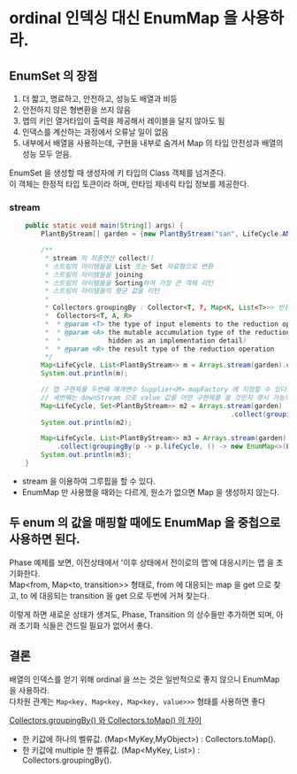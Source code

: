 # ordinal 인덱싱 대신 EnumMap 을 사용하라.

## EnumSet 의 장점
 1. 더 짧고, 명료하고, 안전하고, 성능도 배열과 비등
 1. 안전하지 않은 형변환을 쓰지 않음
 1. 맵의 키인 열거타입이 출력을 제공해서 레이블을 달지 않아도 됨
 1. 인덱스를 계산하는 과정에서 오류날 일이 없음
 1. 내부에서 배열을 사용하는데, 구현을 내부로 숨겨서 Map 의 타입 안전성과 배열의 성능 모두 얻음.
 
EnumSet 을 생성할 때 생성자에 키 타입의 Class 객체를 넘겨준다.  
이 객체는 한정적 타입 토큰이라 하며, 런타임 제네릭 타입 정보를 제공한다.  

### stream
```java
    public static void main(String[] args) {
        PlantByStream[] garden = {new PlantByStream("san", LifeCycle.ANNUAL), new PlantByStream("se", LifeCycle.BIENNIAL)};

        /**
         * stream 의 최종연산 collect()
         * 스트림의 아이템들을 List 또는 Set 자료형으로 변환
         * 스트림의 아이템들을 joining
         * 스트림의 아이템들을 Sorting하여 가장 큰 객체 리턴
         * 스트림의 아이템들의 평균 값을 리턴
         *
         * Collectors.groupingBy : Collector<T, ?, Map<K, List<T>>> 반환, groupBy 연산을 실행, Map 반환
         *  Collectors<T, A, R>
         *  * @param <T> the type of input elements to the reduction operation
         *  * @param <A> the mutable accumulation type of the reduction operation (often
         *  *            hidden as an implementation detail)
         *  * @param <R> the result type of the reduction operation
         */
        Map<LifeCycle, List<PlantByStream>> m = Arrays.stream(garden).collect(groupingBy(p -> p.lifeCycle));
        System.out.println(m);

        // 맵 구현체를 두번째 매개변수 Supplier<M> mapFactory 에 지정할 수 있다. 람다식으로.
        // 세번째는 downStream 으로 value 값을 어떤 구현체를 쓸 것인지 명시 가능하다.
        Map<LifeCycle, Set<PlantByStream>> m2 = Arrays.stream(garden)
                                                        .collect(groupingBy(p -> p.lifeCycle, () -> new EnumMap<>(LifeCycle.class), toSet()));
        System.out.println(m2);

        Map<LifeCycle, List<PlantByStream>> m3 = Arrays.stream(garden)
            .collect(groupingBy(p -> p.lifeCycle, () -> new EnumMap<>(LifeCycle.class), toList()));
        System.out.println(m3);
    }
```

 - stream 을 이용하여 그루핍을 할 수 있다.
 - EnumMap 만 사용했을 때와는 다르게, 원소가 없으면 Map 을 생성하지 않는다.
 
 
 
## 두 enum 의 값을 매핑할 때에도 EnumMap 을 중첩으로 사용하면 된다.

Phase 예제를 보면, 이전상태에서 '이후 상태에서 전이로의 맵'에 대응시키는 맵 을 초기화한다.  
Map<from, Map<to, transition>> 형태로, from 에 대응되는 map 을 get 으로 찾고, to 에 대응되는 transition 을 get 으로 두번에 거쳐 찾는다.  

이렇게 하면 새로운 상태가 생겨도, Phase, Transition 의 상수들만 추가하면 되며, 아래 초기화 식들은 건드릴 필요가 없어서 좋다.


## 결론

배열의 인덱스를 얻기 위해 ordinal 을 쓰는 것은 일반적으로 좋지 않으니 EnumMap 을 사용하라.  
다차원 관계는 ```Map<key, Map<key, Map<key, value>>>``` 형태를 사용하면 좋다


[Collectors.groupingBy() 와 Collectors.toMap() 의 차이](https://stackoverflow.com/questions/45231351/differences-between-collectors-tomap-and-collectors-groupingby-to-collect-in/45231743)
 - 한 키값에 하나의 벨류값. (Map<MyKey,MyObject>) : Collectors.toMap().
 - 한 키값에 multiple 한 벨류값. (Map<MyKey, List<MyObject>>) : Collectors.groupingBy().